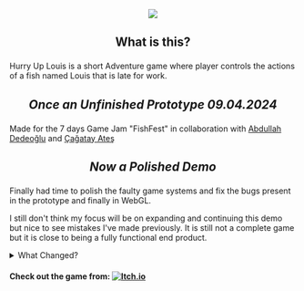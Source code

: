 <p align="center">
  <img src="./Assets/Art Assets/Game Icon/Hurry_Up_Louis_Icon.png"/>
</p>

## <p align="center">What is this?</p>
Hurry Up Louis is a short Adventure game where player controls the actions of a fish named Louis that is late for work.

## <p align="center">*Once an Unfinished Prototype 09.04.2024*</p>
Made for the 7 days Game Jam "FishFest" in collaboration with [Abdullah Dedeoğlu](https://github.com/abdullahdedeoglu) and [Çağatay Ateş](https://github.com/AgeOfTheHorseMoon)

## <p align="center">*Now a Polished Demo*</p>
Finally had time to polish the faulty game systems and fix the bugs present in the prototype and finally in WebGL. 
<p>
I still don't think my focus will be on expanding and continuing this demo but nice to see mistakes I've made previously.
It is still not a complete game but it is close to being a fully functional end product.
</p>

<details>
<summary>What Changed?</summary>

### Tidied up and overhauled systems
<ul>
 <li>Game Management</li>
 <li>Menu Management</li>
 <li>Audio System</li> 
 <li>Kitchen and Bathroom Minigames</li> 
</ul>

### Added custom made assets
Art Assets
<ul>
 <li>Bathroom Items and UI</li>
 <li>Kitchen Items and UI</li>
</ul>
Sound
<ul>
 <li>Theme Musics</li>
 <li>Sound Effects</li>
</ul>

</details>

#### Check out the game from: [![Itch.io](https://img.shields.io/badge/-Itch.io-000?&logo=itch.io)](https://mehmetberkayc.itch.io)
